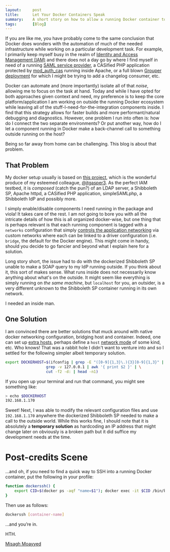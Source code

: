 ```yaml
---
layout:     post
title:      Let Your Docker Containers Speak
summary:    A short story on how to allow a running Docker container to get in touch with home and host.
tags:       [Blog]
---
```


If you are like me, you have probably come to the same conclusion that Docker does wonders with the automation of much of the needed  infrastructure while working on a particular development task. For example, I primarily keep myself busy in the realm of [Identity and Access Management (IAM)](https://www.unicon.net/solutions/identity-and-access-management) and there does not a day go by where I find myself in need of a running [SAML service provider](https://github.com/UniconLabs/spring-security-saml-java-sp), a CASified PHP application protected by [mod_auth_cas](https://github.com/apereo/mod_auth_cas) running inside Apache, or a full blown [Grouper deployment](https://github.com/Unicon/grouper-dockerized) for which I might be trying to add a changelog consumer, etc. 

Docker can automate and (more importantly) isolate all of that *noise*, allowing me to focus on the task at hand. Today and while I have opted for both approaches given context and need, my preference is to keep the core platform/application I am working on outside the running Docker ecosystem while leaving all of the stuff-I-need-for-the-integration components inside. I find that this strategy allows for faster builds and more performant/natural debugging and diagnostics. However, one problem I run into often is: how do I connect the two separate environments? Or put another way, how do I let a component running in Docker make a back-channel call to something outside running on the host?

Being so far away from home can be challenging. This blog is about that problem.

## That Problem

My docker setup usually is based on [this project](https://github.com/UniconLabs/dockerized-idp-testbed), which is the wonderful produce of my esteemed colleague, [@jtgasper3](https://github.com/jtgasper3). As the perfect IAM testbed, it is *composed* (catch the pun?) of an LDAP server, a Shibboleth SP, Apache httpd, a CASified PHP application, simpleSAMLphp, a Shibboleth IdP and possibly more. 

I simply enable/disable components I need running in the package and viola! It takes care of the rest. I am not going to bore you with all the intricate details of how this is all organized docker-wise, but one thing that is perhaps relevant is that each running component is tagged with a `networks` configuration that simply [controls the application networking](https://docs.docker.com/compose/networking/) via custom networks where each can be linked to a driver configuration (i.e. `bridge`, the default for the Docker engine). This might come in handy, should you decide to go fancier and beyond what I explain here for a solution.

Long story short, the issue had to do with the dockerized Shibboleth SP unable to make a SOAP query to my IdP running outside. If you think about it, this sort of makes sense. What runs inside does not necessarily know anything about what's on the outside. It might seem like everything is simply running on *the same machine*, but `localhost` for you, an outsider, is a very different unknown to the Shibboleth SP container running in its own network.

I needed an inside man.

## One Solution

I am convinced there are better solutions that muck around with native docker networking configuration, bridging host and container. Indeed, one can set up [extra hosts](https://docs.docker.com/compose/compose-file/#extra_hosts), perhaps define a `host` [network mode](https://docs.docker.com/compose/compose-file/#network_mode) of some kind, etc. Who knows! That was a rabbit hole I didn't want to venture into and so I settled for the following simpler albeit temporary solution.

```bash
export DOCKERHOST=$(ifconfig | grep -E "([0-9]{1,3}\.){3}[0-9]{1,3}" | \
                  grep -v 127.0.0.1 | awk '{ print $2 }' | \
                  cut -f2 -d: | head -n1)
```

If you open up your terminal and run that command, you might see something like:

```bash
> echo $DOCKERHOST
192.168.1.170
```

Sweet! Next, I was able to modify the relevant configuration files and use `192.168.1.170` anywhere the dockerized Shibboleth SP needed to make a call to the outside world. While this works fine, I should note that it is absolutely a __temporary solution__ as hardcoding an IP address that might change later on obviously is a broken path but it did suffice my development needs at the time.

# Post-credits Scene

...and oh, if you need to find a quick way to SSH into a running Docker container, put the following in your profile:

```bash
function dockerssh() {
    export CID=$(docker ps -aqf "name=$1"); docker exec -it $CID /bin/bash
}
```

Then use as follows:

```bash
dockerssh [container-name]
```

…and you’re in.

HTH.

[Misagh Moayyed](https://fawnoos.com)
